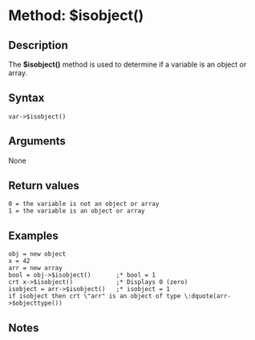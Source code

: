 # Method: $isobject()

<PageHeader />

## Description

The **$isobject()** method is used to determine if a variable is an object or array.

## Syntax

```
var->$isobject()
```

## Arguments

None

## Return values

```
0 = the variable is not an object or array
1 = the variable is an object or array
```

## Examples

```
obj = new object
x = 42
arr = new array
bool = obj->$isobject()       ;* bool = 1
crt x->$isobject()            ;* Displays 0 (zero)
isobject = arr->$isobject()   ;* isobject = 1
if isobject then crt \"arr" is an object of type \:dquote(arr->$objecttype())
```

## Notes

  
<PageFooter />
